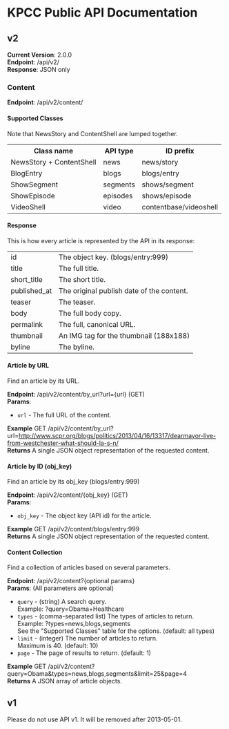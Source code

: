 # KPCC Public API Documentation

## v2 ##
**Current Version**: 2.0.0  
**Endpoint**: /api/v2/  
**Response**: JSON only


### Content ###
**Endpoint**: /api/v2/content/

#### Supported Classes ###

Note that NewsStory and ContentShell are lumped together.

<table>
  <tr>
    <th>Class name</th>
    <th>API type</th>
    <th>ID prefix</th>
  </tr>
  <tr>
    <td>NewsStory + ContentShell</td>
    <td>news</td>
    <td>news/story</td>
  </tr>
  <tr>
    <td>BlogEntry</td>
    <td>blogs</td>
    <td>blogs/entry</td>
  </tr>
  <tr>
    <td>ShowSegment</td>
    <td>segments</td>
    <td>shows/segment</td>
  </tr>
  <tr>
    <td>ShowEpisode</td>
    <td>episodes</td>
    <td>shows/episode</td>
  </tr>
  <tr>
    <td>VideoShell</td>
    <td>video</td>
    <td>contentbase/videoshell</td>
  </tr>
</table>


#### Response ####
This is how every article is represented by the API in its response:

<table>
  <tr><td>id</td><td>The object key. (blogs/entry:999)</td></tr>
  <tr><td>title</td><td>The full title.</td></tr>
  <tr><td>short_title</td><td>The short title.</td></tr>
  <tr><td>published_at</td><td>The original publish date of the content.</td></tr>
  <tr><td>teaser</td><td>The teaser.</td></tr>
  <tr><td>body</td><td>The full body copy.</td></tr>
  <tr><td>permalink</td><td>The full, canonical URL.</td></tr>
  <tr><td>thumbnail</td><td>An IMG tag for the thumbnail (188x188)</td></tr>
  <tr><td>byline</td><td>The byline.</td></tr>
</table>


#### Article by URL ####
Find an article by its URL.

**Endpoint**: /api/v2/content/by_url?url={url} (GET)  
**Params**:
* `url` - The full URL of the content.

**Example**
GET /api/v2/content/by_url?url=http://www.scpr.org/blogs/politics/2013/04/16/13317/dearmayor-live-from-westchester-what-should-la-s-n/  
**Returns**
A single JSON object representation of the requested content.

#### Article by ID (obj_key) ####
Find an article by its obj_key (blogs/entry:999)

**Endpoint**: /api/v2/content/{obj_key} (GET)  
**Params**: 
* `obj_key` - The object key (API id) for the article.

**Example**
GET /api/v2/content/blogs/entry:999  
**Returns**
A single JSON object representation of the requested content.


#### Content Collection ####
Find a collection of articles based on several parameters.

**Endpoint**: /api/v2/content?{optional params}  
**Params**: (All parameters are optional)
* `query` - (string) A search query.  
Example: ?query=Obama+Healthcare
* `types` - (comma-separated list) The types of articles to return.  
Example: ?types=news,blogs,segments  
See the "Supported Classes" table for the options. (default: all types)
* `limit` - (integer) The number of articles to return.  
Maximum is 40. (default: 10)
* `page` - The page of results to return. (default: 1)

**Example**
GET /api/v2/content?query=Obama&types=news,blogs,segments&limit=25&page=4  
**Returns**
A JSON array of article objects.



## v1 ##
Please do not use API v1. It will be removed after 2013-05-01.
